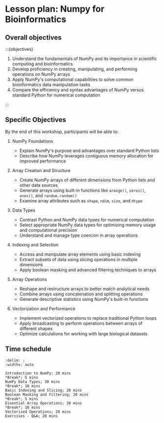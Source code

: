# Lesson plan: Numpy for Bioinformatics

## Overall objectives

:::{objectives}

1. Understand the fundamentals of NumPy and its importance in scientific computing and bioinformatics
2. Develop proficiency in creating, manipulating, and performing operations on NumPy arrays
3. Apply NumPy's computational capabilities to solve common bioinformatics data manipulation tasks
4. Compare the efficiency and syntax advantages of NumPy versus standard Python for numerical computation

:::

## Specific Objectives

By the end of this workshop, participants will be able to:

1. NumPy Foundations
   * Explain NumPy's purpose and advantages over standard Python lists
   * Describe how NumPy leverages contiguous memory allocation for improved performance

2. Array Creation and Structure
   * Create NumPy arrays of different dimensions from Python lists and other data sources
   * Generate arrays using built-in functions like `arange()`, `zeros()`, `ones()`, and `random.random()`
   * Examine array attributes such as `shape`, `ndim`, `size`, and `dtype`

3. Data Types
   * Contrast Python and NumPy data types for numerical computation
   * Select appropriate NumPy data types for optimizing memory usage and computational precision
   * Understand and manage type coercion in array operations

4. Indexing and Selection
   * Access and manipulate array elements using basic indexing
   * Extract subsets of data using slicing operations in multiple dimensions
   * Apply boolean masking and advanced filtering techniques to arrays

5. Array Operations
   * Reshape and restructure arrays to better match analytical needs
   * Combine arrays using concatenation and splitting operations
   * Generate descriptive statistics using NumPy's built-in functions

6. Vectorization and Performance
   * Implement vectorized operations to replace traditional Python loops
   * Apply broadcasting to perform operations between arrays of different shapes
   * Optimize calculations for working with large biological datasets

## Time schedule

```{csv-table}
:delim: ;
:widths: auto

Introduction to NumPy; 20 mins
*Break*; 5 mins
NumPy Data Types; 30 mins
*Break*; 10 mins
Basic Indexing and Slicing; 20 mins
Boolean Masking and Filtering; 20 mins
*Break*; 5 mins
Essential Array Operations; 20 mins
*Break*; 10 mins
Vectorized Operations; 20 mins
Exercises - Q&A; 20 mins
```
